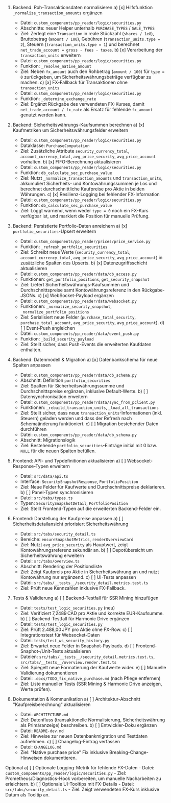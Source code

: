 1. Backend: Roh-Transaktionsdaten normalisieren
   a) [x] Hilfsfunktion `_normalize_transaction_amounts` ergänzen
      - Datei: `custom_components/pp_reader/logic/securities.py`
      - Abschnitte: neuer Helper unterhalb `PURCHASE_TYPES` / `SALE_TYPES`
      - Ziel: Zerlegt eine `Transaction` in reale Stückzahl (`shares / 1e8`), Bruttobetrag (`amount / 100`), Gebühren (`transaction_units.type = 2`), Steuern (`transaction_units.type = 1`) und berechnet `net_trade_account = gross - fees - taxes`.
   b) [x] Verarbeitung der `transaction_units` erweitern
      - Datei: `custom_components/pp_reader/logic/securities.py`
      - Funktion: `_resolve_native_amount`
      - Ziel: Neben `fx_amount` auch den Rohbetrag (`amount / 100`) für `type = 0` zurückgeben, um Sicherheitswährungsbeträge verfügbar zu machen.
   c) [x] FX-Fallback für Transaktionen ohne `transaction_units`
      - Datei: `custom_components/pp_reader/logic/securities.py`
      - Funktion: `_determine_exchange_rate`
      - Ziel: Ergänzt Rückgabe des verwendeten FX-Kurses, damit `net_trade_account / fx_rate` als Ersatz für fehlende `fx_amount` genutzt werden kann.

2. Backend: Sicherheitswährungs-Kaufsummen berechnen
   a) [x] Kaufmetriken um Sicherheitswährungsfelder erweitern
      - Datei: `custom_components/pp_reader/logic/securities.py`
      - Dataklasse: `PurchaseComputation`
      - Ziel: Zusätzliche Attribute `security_currency_total`, `account_currency_total`, `avg_price_security`, `avg_price_account` vorhalten.
   b) [x] FIFO-Berechnung aktualisieren
      - Datei: `custom_components/pp_reader/logic/securities.py`
      - Funktion: `db_calculate_sec_purchase_value`
      - Ziel: Nutzt `_normalize_transaction_amounts` und `transaction_units`, akkumuliert Sicherheits- und Kontowährungssummen je Los und berechnet durchschnittliche Kaufpreise pro Aktie in beiden Währungen.
   c) [x] Resilienz-Logging bei fehlender FX-Information
      - Datei: `custom_components/pp_reader/logic/securities.py`
      - Funktion: `db_calculate_sec_purchase_value`
      - Ziel: Loggt warnend, wenn weder `type = 0` noch ein FX-Kurs verfügbar ist, und markiert die Position für manuelle Prüfung.

3. Backend: Persistierte Portfolio-Daten anreichern
   a) [x] `portfolio_securities`-Upsert erweitern
      - Datei: `custom_components/pp_reader/prices/price_service.py`
      - Funktion: `_refresh_portfolio_securities`
      - Ziel: Schreibt neue Werte (`security_currency_total`, `account_currency_total`, `avg_price_security`, `avg_price_account`) in zusätzliche Spalten des Upserts.
   b) [x] Datenzugriffsschicht aktualisieren
      - Datei: `custom_components/pp_reader/data/db_access.py`
      - Funktionen: `get_portfolio_positions`, `get_security_snapshot`
      - Ziel: Liefert Sicherheitswährungs-Kaufsummen und Durchschnittspreise samt Kontowährungsreferenz in den Rückgabe-JSONs.
   c) [x] WebSocket-Payload ergänzen
      - Datei: `custom_components/pp_reader/data/websocket.py`
      - Funktionen: `_normalize_security_snapshot`, `_normalize_portfolio_positions`
      - Ziel: Serialisiert neue Felder (`purchase_total_security`, `purchase_total_account`, `avg_price_security`, `avg_price_account`).
   d) [ ] Event-Push angleichen
      - Datei: `custom_components/pp_reader/data/event_push.py`
      - Funktion: `_build_security_payload`
      - Ziel: Stellt sicher, dass Push-Events die erweiterten Kaufdaten enthalten.

4. Backend: Datenmodell & Migration
   a) [x] Datenbankschema für neue Spalten anpassen
      - Datei: `custom_components/pp_reader/data/db_schema.py`
      - Abschnitt: Definition `portfolio_securities`
      - Ziel: Spalten für Sicherheitswährungssumme und Durchschnittspreise ergänzen, inklusive Default-Werte.
   b) [ ] Datensynchronisation erweitern
      - Datei: `custom_components/pp_reader/data/sync_from_pclient.py`
      - Funktionen: `_rebuild_transaction_units`, `_load_all_transactions`
      - Ziel: Stellt sicher, dass neue `transaction_units`-Informationen (inkl. Steuern) geladen werden und dass der Refresh nach Schemaänderung funktioniert.
   c) [ ] Migration bestehender Daten durchführen
      - Datei: `custom_components/pp_reader/data/db_schema.py`
      - Abschnitt: Migrationslogik
      - Ziel: Bestehende `portfolio_securities`-Einträge initial mit 0 bzw. `NULL` für die neuen Spalten befüllen.

5. Frontend: API- und Typdefinitionen aktualisieren
   a) [ ] Websocket-Response-Typen erweitern
      - Datei: `src/data/api.ts`
      - Interface: `SecuritySnapshotResponse`, `PortfolioPosition`
      - Ziel: Neue Felder für Kaufwerte und Durchschnittspreise deklarieren.
   b) [ ] Panel-Typen synchronisieren
      - Datei: `src/tabs/types.ts`
      - Typen: `SecuritySnapshotDetail`, `PortfolioPosition`
      - Ziel: Stellt Frontend-Typen auf die erweiterten Backend-Felder ein.

6. Frontend: Darstellung der Kaufpreise anpassen
   a) [ ] Sicherheitsdetailansicht priorisiert Sicherheitswährung
      - Datei: `src/tabs/security_detail.ts`
      - Bereiche: `ensureSnapshotMetrics`, `renderOverviewCard`
      - Ziel: Nutzt `avg_price_security` als Hauptwert, zeigt Kontowährungsreferenz sekundär an.
   b) [ ] Depotübersicht um Sicherheitswährung erweitern
      - Datei: `src/tabs/overview.ts`
      - Abschnitt: Rendering der Positionsliste
      - Ziel: Zeigt Kaufpreis pro Aktie in Sicherheitswährung an und nutzt Kontowährung nur ergänzend.
   c) [ ] UI-Tests anpassen
      - Datei: `src/tabs/__tests__/security_detail.metrics.test.ts`
      - Ziel: Prüft neue Kennzahlen inklusive FX-Fallback.

7. Tests & Validierung
   a) [ ] Backend-Testfall für SSR Mining hinzufügen
      - Datei: `tests/test_logic_securities.py` (neu)
      - Ziel: Verifiziert 7,2489 CAD pro Aktie und korrekte EUR-Kaufsumme.
   b) [ ] Backend-Testfall für Harmonic Drive ergänzen
      - Datei: `tests/test_logic_securities.py`
      - Ziel: Prüft 2.488,00 JPY pro Aktie ohne FX-Row.
   c) [ ] Integrationstest für Websocket-Daten
      - Datei: `tests/test_ws_security_history.py`
      - Ziel: Erwartet neue Felder in Snapshot-Payloads.
   d) [ ] Frontend-Snaphot-/Unit-Tests aktualisieren
      - Dateien: `src/tabs/__tests__/security_detail.metrics.test.ts`, `src/tabs/__tests__/overview.render.test.ts`
      - Ziel: Spiegelt neue Formatierung der Kaufwerte wider.
   e) [ ] Manuelle Validierung dokumentieren
      - Datei: `.docs/TODO_fix_native_purchase.md` (nach Pflege entfernen)
      - Ziel: Liste manueller Tests (SSR Mining & Harmonic Drive anzeigen, Werte prüfen).

8. Dokumentation & Kommunikation
   a) [ ] Architektur-Abschnitt "Kaufpreisberechnung" aktualisieren
      - Datei: `ARCHITECTURE.md`
      - Ziel: Datenfluss (transaktionelle Normalisierung, Sicherheitswährung als Primäranzeige) beschreiben.
   b) [ ] Entwickler-Doku ergänzen
      - Datei: `README-dev.md`
      - Ziel: Hinweise zur neuen Datenbankmigration und Testdaten aufnehmen.
   c) [ ] Changelog-Eintrag verfassen
      - Datei: `CHANGELOG.md`
      - Ziel: "Native purchase price" Fix inklusive Breaking-Change-Hinweisen dokumentieren.

Optional
   a) [ ] Optionale Logging-Metrik für fehlende FX-Daten
      - Datei: `custom_components/pp_reader/logic/securities.py`
      - Ziel: Prometheus/Diagnostics-Hook vorbereiten, um manuelle Nacharbeiten zu erleichtern.
   b) [ ] Optionale UI-Tooltips mit FX-Details
      - Datei: `src/tabs/security_detail.ts`
      - Ziel: Zeigt verwendeten FX-Kurs inklusive Datum als Tooltip an.

